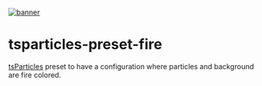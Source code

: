 [![banner](https://cdn.matteobruni.it/images/particles/banner2.png)](https://particles.matteobruni.it)

# tsparticles-preset-fire

[tsParticles](https://github.com/matteobruni/tsparticles) preset to have a configuration where particles and background are fire colored.
